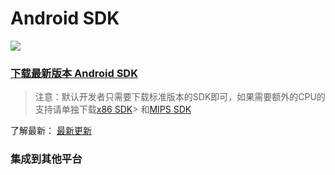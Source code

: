 # Android SDK

![][0]

### [下载最新版本 Android SDK][1]

> 注意：默认开发者只需要下载标准版本的SDK即可，如果需要额外的CPU的支持请单独下载[x86 SDK][2]> 和[MIPS SDK][3]

了解最新： [最新更新][4]

### 集成到其他平台

[0]: ../../image/product_android.png
[1]: https://www.jpush.cn/downloads/sdk/android/
[2]: https://www.jpush.cn/downloads/sdk/android-with-x86
[3]: https://www.jpush.cn/downloads/sdk/android-with-mips
[4]: ../../updates
